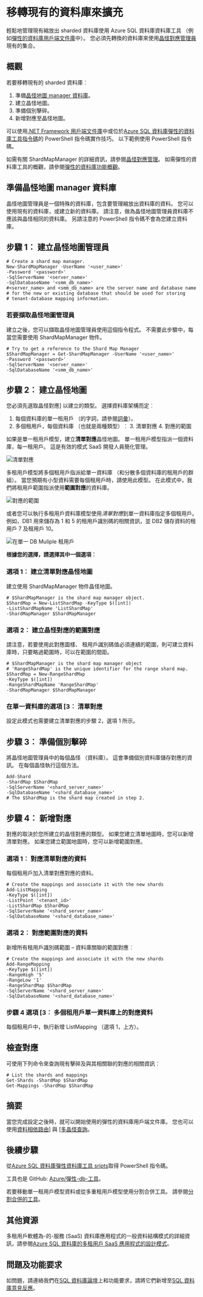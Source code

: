 <properties
   pageTitle="移轉現有的資料庫來擴充 |Microsoft Azure"
   description="轉換使用彈性的資料庫工具建立晶怪地圖管理員 sharded 資料庫"
   services="sql-database"
   documentationCenter=""
   authors="ddove"
   manager="jhubbard"
   editor=""/>

<tags
   ms.service="sql-database"
   ms.devlang="NA"
   ms.topic="article"
   ms.tgt_pltfrm="NA"
   ms.workload="data-management"
   ms.date="10/24/2016"
   ms.author="ddove"/>

# <a name="migrate-existing-databases-to-scale-out"></a>移轉現有的資料庫來擴充

輕鬆地管理現有縮放出 sharded 資料庫使用 Azure SQL 資料庫資料庫工具 （例如[彈性的資料庫用戶端文件庫](sql-database-elastic-database-client-library.md)中）。 您必須先轉換的資料庫來使用[晶怪對應管理員](sql-database-elastic-scale-shard-map-management.md)現有的集合。 

## <a name="overview"></a>概觀
若要移轉現有的 sharded 資料庫︰ 

1. 準備[晶怪地圖 manager 資料庫](sql-database-elastic-scale-shard-map-management.md)。
2. 建立晶怪地圖。
3. 準備個別擊碎。  
2. 新增對應至晶怪地圖。

可以使用[.NET Framework 用戶端文件庫](http://www.nuget.org/packages/Microsoft.Azure.SqlDatabase.ElasticScale.Client/)中或位於[Azure SQL 資料庫彈性的資料庫工具指令碼](https://gallery.technet.microsoft.com/scriptcenter/Azure-SQL-DB-Elastic-731883db)的 PowerShell 指令碼實作技巧。 以下範例使用 PowerShell 指令碼。

如需有關 ShardMapManager 的詳細資訊，請參閱[晶怪對應管理](sql-database-elastic-scale-shard-map-management.md)。 如需彈性的資料庫工具的概觀，請參閱[彈性的資料庫功能概觀](sql-database-elastic-scale-introduction.md)。

## <a name="prepare-the-shard-map-manager-database"></a>準備晶怪地圖 manager 資料庫

晶怪地圖管理員是一個特殊的資料庫，包含要管理縮放出資料庫的資料。 您可以使用現有的資料庫，或建立新的資料庫。 請注意，做為晶怪地圖管理員資料庫不應該與晶怪相同的資料庫。 另請注意的 PowerShell 指令碼不會為您建立資料庫。 

## <a name="step-1-create-a-shard-map-manager"></a>步驟 1︰ 建立晶怪地圖管理員

    # Create a shard map manager. 
    New-ShardMapManager -UserName '<user_name>' 
    -Password '<password>' 
    -SqlServerName '<server_name>' 
    -SqlDatabaseName '<smm_db_name>' 
    #<server_name> and <smm_db_name> are the server name and database name 
    # for the new or existing database that should be used for storing 
    # tenant-database mapping information.

### <a name="to-retrieve-the-shard-map-manager"></a>若要擷取晶怪地圖管理員

建立之後，您可以擷取晶怪地圖管理員使用這個指令程式。 不需要此步驟中，每當您需要使用 ShardMapManager 物件。

    # Try to get a reference to the Shard Map Manager  
    $ShardMapManager = Get-ShardMapManager -UserName '<user_name>' 
    -Password '<password>' 
    -SqlServerName '<server_name>' 
    -SqlDatabaseName '<smm_db_name>' 

  
## <a name="step-2-create-the-shard-map"></a>步驟 2︰ 建立晶怪地圖

您必須先選取晶怪對應] 以建立的類型。 選擇資料庫架構而定︰ 

1. 每個資料庫的單一租用戶 （的字詞，請參閱[詞彙](sql-database-elastic-scale-glossary.md)）。 
2. 多個租用戶，每個資料庫 （也就是兩種類型）︰
    3. 清單對應
    4. 對應的範圍
 

如果是單一租用戶模型，建立**清單對應**晶怪地圖。 單一租用戶模型指派一個資料庫，每一租用戶。 這是有效的模式 SaaS 開發人員簡化管理。

![清單對應][1]

多租用戶模型將多個租用戶指派給單一資料庫 （和分散多個資料庫的租用戶的群組）。 當您預期有小型資料需要每個租用戶時，請使用此模型。 在此模式中，我們將租用戶範圍指派使用**範圍對應**的資料庫。 
 

![對應的範圍][2]

或者您可以執行多租用戶資料庫模型使用*清單對應*到單一資料庫指定多個租用戶。 例如，DB1 用來儲存為 1 和 5 的租用戶識別碼的相關資訊，並 DB2 儲存資料的租用戶 7 及租用戶 10。 

![在單一 DB Muliple 租用戶][3] 

**根據您的選擇，請選擇其中一個選項︰**

### <a name="option-1-create-a-shard-map-for-a-list-mapping"></a>選項 1︰ 建立清單對應晶怪地圖
建立使用 ShardMapManager 物件晶怪地圖。 

    # $ShardMapManager is the shard map manager object. 
    $ShardMap = New-ListShardMap -KeyType $([int]) 
    -ListShardMapName 'ListShardMap' 
    -ShardMapManager $ShardMapManager 
 
 
### <a name="option-2-create-a-shard-map-for-a-range-mapping"></a>選項 2︰ 建立晶怪對應的範圍對應

請注意，若要使用此對應圖樣、 租用戶識別碼值必須連續的範圍，則可建立資料庫時，只要略過範圍時，可以在範圍的間距。

    # $ShardMapManager is the shard map manager object 
    # 'RangeShardMap' is the unique identifier for the range shard map.  
    $ShardMap = New-RangeShardMap 
    -KeyType $([int]) 
    -RangeShardMapName 'RangeShardMap' 
    -ShardMapManager $ShardMapManager 

### <a name="option-3-list-mappings-on-a-single-database"></a>在單一資料庫的選項 [3︰ 清單對應
設定此模式也需要建立清單對應的步驟 2，選項 1 所示。

## <a name="step-3-prepare-individual-shards"></a>步驟 3︰ 準備個別擊碎

將晶怪地圖管理員中的每個晶怪 （資料庫）。 這會準備個別資料庫儲存對應的資訊。 在每個晶怪執行這個方法。
     
    Add-Shard 
    -ShardMap $ShardMap 
    -SqlServerName '<shard_server_name>' 
    -SqlDatabaseName '<shard_database_name>'
    # The $ShardMap is the shard map created in step 2.
 

## <a name="step-4-add-mappings"></a>步驟 4︰ 新增對應

對應的取決於您所建立的晶怪對應的類型。 如果您建立清單地圖時，您可以新增清單對應。 如果您建立範圍地圖時，您可以新增範圍對應。

### <a name="option-1-map-the-data-for-a-list-mapping"></a>選項 1︰ 對應清單對應的資料

每個租用戶加入清單對應對應的資料。  

    # Create the mappings and associate it with the new shards 
    Add-ListMapping 
    -KeyType $([int]) 
    -ListPoint '<tenant_id>' 
    -ListShardMap $ShardMap 
    -SqlServerName '<shard_server_name>' 
    -SqlDatabaseName '<shard_database_name>' 

### <a name="option-2-map-the-data-for-a-range-mapping"></a>選項 2︰ 對應範圍對應的資料

新增所有租用戶識別碼範圍 – 資料庫關聯的範圍對應︰

    # Create the mappings and associate it with the new shards 
    Add-RangeMapping 
    -KeyType $([int]) 
    -RangeHigh '5' 
    -RangeLow '1' 
    -RangeShardMap $ShardMap 
    -SqlServerName '<shard_server_name>' 
    -SqlDatabaseName '<shard_database_name>' 


### <a name="step-4-option-3-map-the-data-for-multiple-tenants-on-a-single-database"></a>步驟 4 選項 [3︰ 多個租用戶單一資料庫上的對應資料

每個租用戶中，執行新增 ListMapping （選項 1，上方）。 


## <a name="checking-the-mappings"></a>檢查對應

可使用下列命令來查詢現有擊碎及與其相關聯的對應的相關資訊︰  

    # List the shards and mappings 
    Get-Shards -ShardMap $ShardMap 
    Get-Mappings -ShardMap $ShardMap 

## <a name="summary"></a>摘要

當您完成設定之後時，就可以開始使用的彈性的資料庫用戶端文件庫。 您也可以使用[資料相依路由](sql-database-elastic-scale-data-dependent-routing.md)] 與 [[多晶怪查詢](sql-database-elastic-scale-multishard-querying.md)。

## <a name="next-steps"></a>後續步驟


從[Azure SQL 資料庫彈性資料庫工具 sripts](https://gallery.technet.microsoft.com/scriptcenter/Azure-SQL-DB-Elastic-731883db)取得 PowerShell 指令碼。

工具也是 GitHub: [Azure/彈性-db-工具](https://github.com/Azure/elastic-db-tools)。

若要移動單一租用戶模型資料或從多重租用戶模型使用分割合併工具。 請參閱[分割合併的工具](sql-database-elastic-scale-get-started.md)。

## <a name="additional-resources"></a>其他資源

多租用戶軟體為-的-服務 (SaaS) 資料庫應用程式的一般資料結構模式的詳細資訊，請參閱[Azure SQL 資料庫的多租用戶 SaaS 應用程式的設計模式](sql-database-design-patterns-multi-tenancy-saas-applications.md)。

## <a name="questions-and-feature-requests"></a>問題及功能要求

如問題，請連絡我們在[SQL 資料庫論壇](http://social.msdn.microsoft.com/forums/azure/home?forum=ssdsgetstarted)上和功能要求，請將它們新增至[SQL 資料庫意見反應](https://feedback.azure.com/forums/217321-sql-database/)。

<!--Image references-->
[1]: ./media/sql-database-elastic-convert-to-use-elastic-tools/listmapping.png
[2]: ./media/sql-database-elastic-convert-to-use-elastic-tools/rangemapping.png
[3]: ./media/sql-database-elastic-convert-to-use-elastic-tools/multipleonsingledb.png
 
